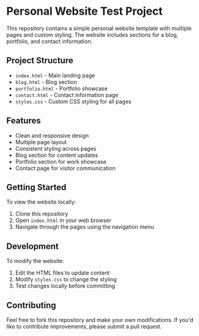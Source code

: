 # Personal Website Test Project

This repository contains a simple personal website template with multiple pages and custom styling. The website includes sections for a blog, portfolio, and contact information.

## Project Structure

- `index.html` - Main landing page
- `blog.html` - Blog section
- `portfolio.html` - Portfolio showcase
- `contact.html` - Contact information page
- `styles.css` - Custom CSS styling for all pages

## Features

- Clean and responsive design
- Multiple page layout
- Consistent styling across pages
- Blog section for content updates
- Portfolio section for work showcase
- Contact page for visitor communication

## Getting Started

To view the website locally:

1. Clone this repository
2. Open `index.html` in your web browser
3. Navigate through the pages using the navigation menu

## Development

To modify the website:

1. Edit the HTML files to update content
2. Modify `styles.css` to change the styling
3. Test changes locally before committing

## Contributing

Feel free to fork this repository and make your own modifications. If you'd like to contribute improvements, please submit a pull request.